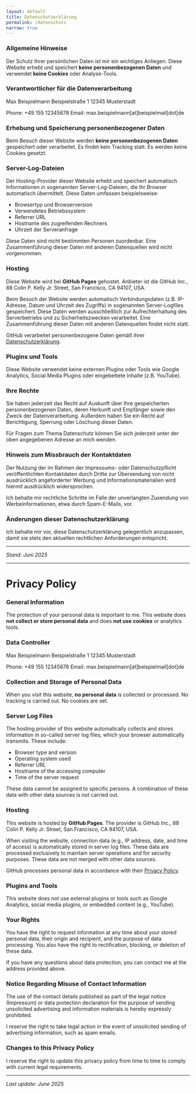 ```yaml
---
layout: default
title: Datenschutzerklärung
permalink: /datenschutz
narrow: true
---
```


### Allgemeine Hinweise
Der Schutz Ihrer persönlichen Daten ist mir ein wichtiges Anliegen. Diese Website erhebt und speichert **keine personenbezogenen Daten** und verwendet **keine Cookies** oder Analyse-Tools.

### Verantwortlicher für die Datenverarbeitung
Max Beispielmann
Beispielstraße 1
12345 Musterstadt

Phone: +49 155 12345678
Email: max.beispielmann[at]beispielmail[dot]de

### Erhebung und Speicherung personenbezogener Daten
Beim Besuch dieser Website werden **keine personenbezogenen Daten** gespeichert oder verarbeitet. Es findet kein Tracking statt. Es werden keine Cookies gesetzt.

### Server-Log-Dateien
Der Hosting-Provider dieser Website erhebt und speichert automatisch Informationen in sogenannten Server-Log-Dateien, die Ihr Browser automatisch übermittelt. Diese Daten umfassen beispielsweise:

- Browsertyp und Browserversion
- Verwendetes Betriebssystem
- Referrer URL
- Hostname des zugreifenden Rechners
- Uhrzeit der Serveranfrage

Diese Daten sind nicht bestimmten Personen zuordenbar. Eine Zusammenführung dieser Daten mit anderen Datenquellen wird nicht vorgenommen.

### Hosting
Diese Website wird bei **GitHub Pages** gehostet. Anbieter ist die GitHub Inc., 88 Colin P. Kelly Jr. Street, San Francisco, CA 94107, USA.

Beim Besuch der Website werden automatisch Verbindungsdaten (z.B. IP-Adresse, Datum und Uhrzeit des Zugriffs) in sogenannten Server-Logfiles gespeichert. Diese Daten werden ausschließlich zur Aufrechterhaltung des Serverbetriebs und zu Sicherheitszwecken verarbeitet. Eine Zusammenführung dieser Daten mit anderen Datenquellen findet nicht statt.

GitHub verarbeitet personenbezogene Daten gemäß ihrer [Datenschutzerklärung](https://docs.github.com/en/site-policy/privacy-policies/github-privacy-statement).

### Plugins und Tools
Diese Website verwendet keine externen Plugins oder Tools wie Google Analytics, Social Media Plugins oder eingebettete Inhalte (z.B. YouTube).

### Ihre Rechte
Sie haben jederzeit das Recht auf Auskunft über Ihre gespeicherten personenbezogenen Daten, deren Herkunft und Empfänger sowie den Zweck der Datenverarbeitung. Außerdem haben Sie ein Recht auf Berichtigung, Sperrung oder Löschung dieser Daten.

Für Fragen zum Thema Datenschutz können Sie sich jederzeit unter der oben angegebenen Adresse an mich wenden.

### Hinweis zum Missbrauch der Kontaktdaten
Der Nutzung der im Rahmen der Impressums- oder Datenschutzpflicht veröffentlichten Kontaktdaten durch Dritte zur Übersendung von nicht ausdrücklich angeforderter Werbung und Informationsmaterialien wird hiermit ausdrücklich widersprochen. 

Ich behalte mir rechtliche Schritte im Falle der unverlangten Zusendung von Werbeinformationen, etwa durch Spam-E-Mails, vor.

### Änderungen dieser Datenschutzerklärung
Ich behalte mir vor, diese Datenschutzerklärung gelegentlich anzupassen, damit sie stets den aktuellen rechtlichen Anforderungen entspricht.

---

*Stand: Juni 2025*

---

# Privacy Policy

### General Information
The protection of your personal data is important to me. This website does **not collect or store personal data** and does **not use cookies** or analytics tools.

### Data Controller
Max Beispielmann
Beispielstraße 1
12345 Musterstadt

Phone: +49 155 12345678
Email: max.beispielmann[at]beispielmail[dot]de

### Collection and Storage of Personal Data
When you visit this website, **no personal data** is collected or processed. No tracking is carried out. No cookies are set.

### Server Log Files
The hosting provider of this website automatically collects and stores information in so-called server log files, which your browser automatically transmits. These include:

- Browser type and version
- Operating system used
- Referrer URL
- Hostname of the accessing computer
- Time of the server request

These data cannot be assigned to specific persons. A combination of these data with other data sources is not carried out.

### Hosting
This website is hosted by **GitHub Pages**. The provider is GitHub Inc., 88 Colin P. Kelly Jr. Street, San Francisco, CA 94107, USA.

When visiting the website, connection data (e.g., IP address, date, and time of access) is automatically stored in server log files. These data are processed exclusively to maintain server operations and for security purposes. These data are not merged with other data sources.

GitHub processes personal data in accordance with their [Privacy Policy](https://docs.github.com/en/site-policy/privacy-policies/github-privacy-statement).

### Plugins and Tools
This website does not use external plugins or tools such as Google Analytics, social media plugins, or embedded content (e.g., YouTube).

### Your Rights
You have the right to request information at any time about your stored personal data, their origin and recipient, and the purpose of data processing. You also have the right to rectification, blocking, or deletion of these data.

If you have any questions about data protection, you can contact me at the address provided above.

### Notice Regarding Misuse of Contact Information
The use of the contact details published as part of the legal notice (Impressum) or data protection declaration for the purpose of sending unsolicited advertising and information materials is hereby expressly prohibited.

I reserve the right to take legal action in the event of unsolicited sending of advertising information, such as spam emails.

### Changes to this Privacy Policy
I reserve the right to update this privacy policy from time to time to comply with current legal requirements.

---

*Last update: June 2025*
